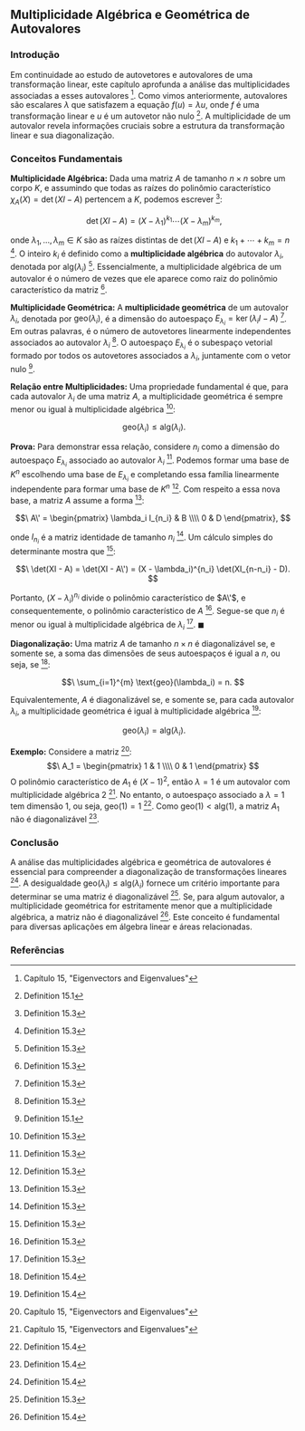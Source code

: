 ## Multiplicidade Algébrica e Geométrica de Autovalores

### Introdução
Em continuidade ao estudo de autovetores e autovalores de uma transformação linear, este capítulo aprofunda a análise das multiplicidades associadas a esses autovalores [^1]. Como vimos anteriormente, autovalores são escalares $\lambda$ que satisfazem a equação $f(u) = \lambda u$, onde $f$ é uma transformação linear e $u$ é um autovetor não nulo [^2]. A multiplicidade de um autovalor revela informações cruciais sobre a estrutura da transformação linear e sua diagonalização.

### Conceitos Fundamentais

**Multiplicidade Algébrica:** Dada uma matriz $A$ de tamanho $n \times n$ sobre um corpo $K$, e assumindo que todas as raízes do polinômio característico $\chi_A(X) = \det(XI - A)$ pertencem a $K$, podemos escrever [^5]:

$$\
\det(XI - A) = (X - \lambda_1)^{k_1} \cdots (X - \lambda_m)^{k_m},
$$

onde $\lambda_1, \ldots, \lambda_m \in K$ são as raízes distintas de $\det(XI - A)$ e $k_1 + \cdots + k_m = n$ [^5]. O inteiro $k_i$ é definido como a **multiplicidade algébrica** do autovalor $\lambda_i$, denotada por $\text{alg}(\lambda_i)$ [^5]. Essencialmente, a multiplicidade algébrica de um autovalor é o número de vezes que ele aparece como raiz do polinômio característico da matriz [^5].

**Multiplicidade Geométrica:** A **multiplicidade geométrica** de um autovalor $\lambda_i$, denotada por $\text{geo}(\lambda_i)$, é a dimensão do autoespaço $E_{\lambda_i} = \ker(\lambda_i I - A)$ [^5]. Em outras palavras, é o número de autovetores linearmente independentes associados ao autovalor $\lambda_i$ [^5]. O autoespaço $E_{\lambda_i}$ é o subespaço vetorial formado por todos os autovetores associados a $\lambda_i$, juntamente com o vetor nulo [^2].

**Relação entre Multiplicidades:** Uma propriedade fundamental é que, para cada autovalor $\lambda_i$ de uma matriz $A$, a multiplicidade geométrica é sempre menor ou igual à multiplicidade algébrica [^5]:

$$\
\text{geo}(\lambda_i) \leq \text{alg}(\lambda_i).
$$

**Prova:** Para demonstrar essa relação, considere $n_i$ como a dimensão do autoespaço $E_{\lambda_i}$ associado ao autovalor $\lambda_i$ [^5]. Podemos formar uma base de $K^n$ escolhendo uma base de $E_{\lambda_i}$ e completando essa família linearmente independente para formar uma base de $K^n$ [^5]. Com respeito a essa nova base, a matriz $A$ assume a forma [^5]:

$$\
A\' = \begin{pmatrix} \lambda_i I_{n_i} & B \\\\ 0 & D \end{pmatrix},
$$

onde $I_{n_i}$ é a matriz identidade de tamanho $n_i$ [^5]. Um cálculo simples do determinante mostra que [^5]:

$$\
\det(XI - A) = \det(XI - A\') = (X - \lambda_i)^{n_i} \det(XI_{n-n_i} - D).
$$

Portanto, $(X - \lambda_i)^{n_i}$ divide o polinômio característico de $A\'$, e consequentemente, o polinômio característico de $A$ [^5]. Segue-se que $n_i$ é menor ou igual à multiplicidade algébrica de $\lambda_i$ [^5]. $\blacksquare$

**Diagonalização:** Uma matriz $A$ de tamanho $n \times n$ é diagonalizável se, e somente se, a soma das dimensões de seus autoespaços é igual a $n$, ou seja, se [^6]:

$$\
\sum_{i=1}^{m} \text{geo}(\lambda_i) = n.
$$

Equivalentemente, $A$ é diagonalizável se, e somente se, para cada autovalor $\lambda_i$, a multiplicidade geométrica é igual à multiplicidade algébrica [^6]:

$$\
\text{geo}(\lambda_i) = \text{alg}(\lambda_i).
$$

**Exemplo:** Considere a matriz [^1]:
$$\
A_1 = \begin{pmatrix} 1 & 1 \\\\ 0 & 1 \end{pmatrix}
$$
O polinômio característico de $A_1$ é $(X-1)^2$, então $\lambda = 1$ é um autovalor com multiplicidade algébrica 2 [^1]. No entanto, o autoespaço associado a $\lambda = 1$ tem dimensão 1, ou seja, $\text{geo}(1) = 1$ [^6]. Como $\text{geo}(1) < \text{alg}(1)$, a matriz $A_1$ não é diagonalizável [^6].

### Conclusão
A análise das multiplicidades algébrica e geométrica de autovalores é essencial para compreender a diagonalização de transformações lineares [^6]. A desigualdade $\text{geo}(\lambda_i) \leq \text{alg}(\lambda_i)$ fornece um critério importante para determinar se uma matriz é diagonalizável [^5]. Se, para algum autovalor, a multiplicidade geométrica for estritamente menor que a multiplicidade algébrica, a matriz não é diagonalizável [^6]. Este conceito é fundamental para diversas aplicações em álgebra linear e áreas relacionadas.

### Referências
[^1]: Capítulo 15, "Eigenvectors and Eigenvalues"
[^2]: Definition 15.1
[^5]: Definition 15.3
[^6]: Definition 15.4
<!-- END -->
